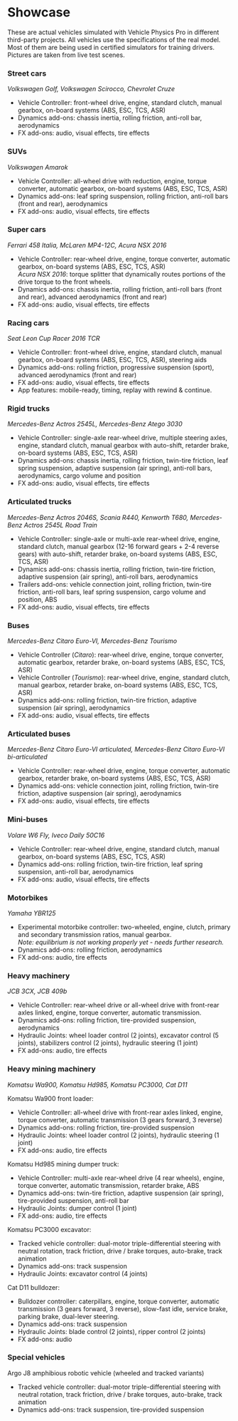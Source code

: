 # Showcase

These are actual vehicles simulated with Vehicle Physics Pro in different third-party projects.
All vehicles use the specifications of the real model. Most of them are being used in certified
simulators for training drivers. Pictures are taken from live test scenes.

### Street cars

_Volkswagen Golf, Volkswagen Scirocco, Chevrolet Cruze_

<div class="imagegallery" sm="1" md="2" lg="3" style="display:none">
	<img class="clickview" src="/img/showcase/volkswagen-golf.jpg" alt="Volkswagen Golf">
	<img class="clickview" src="/img/showcase/volkswagen-scirocco.jpg" alt="Volkswagen Scirocco">
	<img class="clickview" src="/img/showcase/chevrolet-cruze.jpg" alt="Chevrolet Cruze">
</div>

- Vehicle Controller: front-wheel drive, engine, standard clutch, manual gearbox, on-board systems (ABS, ESC, TCS, ASR)
- Dynamics add-ons: chassis inertia, rolling friction, anti-roll bar, aerodynamics
- FX add-ons: audio, visual effects, tire effects

### SUVs

_Volkswagen Amarok_

<div class="imagegallery" sm="1" md="2" lg="2" style="display:none">
	<img class="clickview" src="/img/showcase/volkswagen-amarok-02.jpg" alt="Volkswagen Amarok">
</div>

- Vehicle Controller: all-wheel drive with reduction, engine, torque converter, automatic gearbox, on-board systems (ABS, ESC, TCS, ASR)
- Dynamics add-ons: leaf spring suspension, rolling friction, anti-roll bars (front and rear), aerodynamics
- FX add-ons: audio, visual effects, tire effects

### Super cars

_Ferrari 458 Italia, McLaren MP4-12C, Acura NSX 2016_

<div class="imagegallery" sm="1" md="2" lg="3" style="display:none">
	<img class="clickview" src="/img/showcase/ferrari-458-italia.jpg" alt="Ferrari 458 Italia">
	<img class="clickview" src="/img/showcase/mclaren-mp4-12c-02.jpg" alt="McLaren MP4-12C">
	<img class="clickview" src="/img/showcase/acura-nsx-2016.jpg" alt="Acura NSX 2016">
</div>

- Vehicle Controller: rear-wheel drive, engine, torque converter, automatic gearbox, on-board systems (ABS, ESC, TCS, ASR)<br>
_Acura NSX 2016_: torque splitter that dynamically routes portions of the drive torque to the front wheels.
- Dynamics add-ons: chassis inertia, rolling friction, anti-roll bars (front and rear), advanced aerodynamics (front and rear)
- FX add-ons: audio, visual effects, tire effects

### Racing cars

_Seat Leon Cup Racer 2016 TCR_

<div class="imagegallery" sm="1" md="2" lg="2" style="display:none">
	<img class="clickview" src="/img/showcase/seat-leon-cup-racer-2016-tcr-01.jpg" alt="Seat Leon Cup Racer 2016 TCR">
</div>

- Vehicle Controller: front-wheel drive, engine, standard clutch, manual gearbox, on-board systems (ABS, ESC, TCS, ASR), steering aids
- Dynamics add-ons: rolling friction, progressive suspension (sport), advanced aerodynamics (front and rear)
- FX add-ons: audio, visual effects, tire effects
- App features: mobile-ready, timing, replay with rewind & continue.

### Rigid trucks

_Mercedes-Benz Actros 2545L, Mercedes-Benz Atego 3030_

<div class="imagegallery" sm="1" md="2" lg="2" style="display:none">
	<img class="clickview" src="/img/showcase/mercedes-benz-actros-2545l.jpg" alt="Mercedes-Benz Actros 2545L">
	<img class="clickview" src="/img/showcase/mercedes-benz-atego-3030.jpg" alt="Mercedes-Benz Atego 3030">
</div>

- Vehicle Controller: single-axle rear-wheel drive, multiple steering axles, engine, standard clutch, manual gearbox with auto-shift, retarder brake, on-board systems (ABS, ESC, TCS, ASR)
- Dynamics add-ons: chassis inertia, rolling friction, twin-tire friction, leaf spring suspension, adaptive suspension (air spring), anti-roll bars, aerodynamics, cargo volume and position
- FX add-ons: audio, visual effects, tire effects

### Articulated trucks

_Mercedes-Benz Actros 2046S, Scania R440, Kenworth T680, Mercedes-Benz Actros 2545L Road Train_

<div class="imagegallery" sm="1" md="2" lg="2" style="display:none">
	<img class="clickview" src="/img/showcase/mercedes-benz-actros-2046s-01.jpg" alt="Mercedes-Benz Actros 2046S">
	<img class="clickview" src="/img/showcase/scania-r440.jpg" alt="Mercedes-Benz Atego 3030">
	<img class="clickview" src="/img/showcase/kenworth-t680-01.jpg" alt="Mercedes-Benz Atego 3030">
	<img class="clickview" src="/img/showcase/mercedes-benz-actros-2545l-road-train.jpg" alt="Mercedes-Benz Actros 2545L Road Train">
</div>

- Vehicle Controller: single-axle or multi-axle rear-wheel drive, engine, standard clutch, manual gearbox (12-16 forward gears + 2-4 reverse gears) with auto-shift, retarder brake, on-board systems (ABS, ESC, TCS, ASR)
- Dynamics add-ons: chassis inertia, rolling friction, twin-tire friction, adaptive suspension (air spring), anti-roll bars, aerodynamics
- Trailers add-ons: vehicle connection joint, rolling friction, twin-tire friction, anti-roll bars, leaf spring suspension, cargo volume and position, ABS
- FX add-ons: audio, visual effects, tire effects

### Buses

_Mercedes-Benz Citaro Euro-VI, Mercedes-Benz Tourismo_

<div class="imagegallery" sm="1" md="2" lg="2" style="display:none">
	<img class="clickview" src="/img/showcase/mercedes-benz-citaro-euro-vi.jpg" alt="Mercedes-Benz Citaro Euro-VI">
	<img class="clickview" src="/img/showcase/mercedes-benz-tourismo-01.jpg" alt="Mercedes-Benz Tourismo">
</div>

- Vehicle Controller (_Citaro_): rear-wheel drive, engine, torque converter, automatic gearbox, retarder brake, on-board systems (ABS, ESC, TCS, ASR)
- Vehicle Controller (_Tourismo_): rear-wheel drive, engine, standard clutch, manual gearbox, retarder brake, on-board systems (ABS, ESC, TCS, ASR)
- Dynamics add-ons: rolling friction, twin-tire friction, adaptive suspension (air spring), aerodynamics
- FX add-ons: audio, visual effects, tire effects

### Articulated buses

_Mercedes-Benz Citaro Euro-VI articulated, Mercedes-Benz Citaro Euro-VI bi-articulated_

<div class="imagegallery" sm="1" md="2" lg="2" style="display:none">
	<img class="clickview" src="/img/showcase/mercedes-benz-citaro-euro-vi-articulated.jpg" alt="Mercedes-Benz Citaro Euro-VI articulated">
	<img class="clickview" src="/img/showcase/mercedes-benz-citaro-euro-vi-bi-articulated.jpg" alt="Mercedes-Benz Citaro Euro-VI bi-articulated">
</div>

- Vehicle Controller: rear-wheel drive, engine, torque converter, automatic gearbox, retarder brake, on-board systems (ABS, ESC, TCS, ASR)
- Dynamics add-ons: vehicle connection joint, rolling friction, twin-tire friction, adaptive suspension (air spring), aerodynamics
- FX add-ons: audio, visual effects, tire effects

### Mini-buses

_Volare W6 Fly, Iveco Daily 50C16_

<div class="imagegallery" sm="1" md="2" lg="2" style="display:none">
	<img class="clickview" src="/img/showcase/volare-w6-fly.jpg" alt="Volare W6 Fly">
	<img class="clickview" src="/img/showcase/iveco-daily-50c16.jpg" alt="Iveco Daily 50C16">
</div>

- Vehicle Controller: rear-wheel drive, engine, standard clutch, manual gearbox, on-board systems (ABS, ESC, TCS, ASR)
- Dynamics add-ons: rolling friction, twin-tire friction, leaf spring suspension, anti-roll bar, aerodynamics
- FX add-ons: audio, visual effects, tire effects

### Motorbikes

_Yamaha YBR125_

<div class="imagegallery" sm="1" md="2" lg="2" style="display:none">
	<img class="clickview" src="/img/showcase/yamaha-ibr125.jpg" alt="Yamaha YBR125">
</div>

- Experimental motorbike controller: two-wheeled, engine, clutch, primary and secondary transmission ratios, manual gearbox.<br>
_Note: equilibrium is not working properly yet - needs further research._
- Dynamics add-ons: rolling friction, aerodynamics
- FX add-ons: audio, tire effects

### Heavy machinery

_JCB 3CX, JCB 409b_

<div class="imagegallery" sm="1" md="2" lg="2" style="display:none">
	<img class="clickview" src="/img/showcase/jcb-3cx-03.jpg" alt="JCB 3CX">
	<img class="clickview" src="/img/showcase/jcb-409b-02.jpg" alt="JCB 409b">
</div>

- Vehicle Controller: rear-wheel drive or all-wheel drive with front-rear axles linked, engine, torque converter, automatic transmission.
- Dynamics add-ons: rolling friction, tire-provided suspension, aerodynamics
- Hydraulic Joints: wheel loader control (2 joints), excavator control (5 joints), stabilizers control (2 joints), hydraulic steering (1 joint)
- FX add-ons: audio, tire effects

### Heavy mining machinery

_Komatsu Wa900, Komatsu Hd985, Komatsu PC3000, Cat D11_

<div class="imagegallery" sm="1" md="2" lg="2" style="display:none">
	<img class="clickview" src="/img/showcase/komatsu-wa900-02.jpg" alt="Komatsu Wa900">
	<img class="clickview" src="/img/showcase/komatsu-hd985.jpg" alt="Komatsu Hd985">
	<img class="clickview" src="/img/showcase/komatsu-pc3000-03.jpg" alt="Komatsu PC3000">
	<img class="clickview" src="/img/showcase/cat-d11-02.jpg" alt="Cat D11">
</div>

Komatsu Wa900 front loader:

- Vehicle Controller: all-wheel drive with front-rear axles linked, engine, torque converter, automatic transmission (3 gears forward, 3 reverse)
- Dynamics add-ons: rolling friction, tire-provided suspension
- Hydraulic Joints: wheel loader control (2 joints), hydraulic steering (1 joint)
- FX add-ons: audio, tire effects

Komatsu Hd985 mining dumper truck:

- Vehicle Controller: multi-axle rear-wheel drive (4 rear wheels), engine, torque converter, automatic transmission, retarder brake, ABS
- Dynamics add-ons: twin-tire friction, adaptive suspension (air spring), tire-provided suspension, anti-roll bar
- Hydraulic Joints: dumper control (1 joint)
- FX add-ons: audio, tire effects

Komatsu PC3000 excavator:

- Tracked vehicle controller: dual-motor triple-differential steering with neutral rotation, track friction, drive / brake torques, auto-brake, track animation
- Dynamics add-ons: track suspension
- Hydraulic Joints: excavator control (4 joints)

Cat D11 bulldozer:

- Bulldozer controller: caterpillars, engine, torque converter, automatic transmission (3 gears forward, 3 reverse), slow-fast idle, service brake, parking brake, dual-lever steering.
- Dynamics add-ons: track suspension
- Hydraulic Joints: blade control (2 joints), ripper control (2 joints)
- FX add-ons: audio

### Special vehicles

Argo J8 amphibious robotic vehicle (wheeled and tracked variants)

<div class="imagegallery" sm="1" md="2" lg="2" style="display:none">
	<img class="clickview" src="/img/showcase/argo-j8-amphibious-robotic-vehicle-tracked-02.jpg" alt="Argo J8 amphibious robotic vehicle with tracks">
	<img class="clickview" src="/img/showcase/argo-j8-amphibious-robotic-vehicle-wheeled-01.jpg" alt="Argo J8 amphibious robotic vehicle">
</div>

- Tracked vehicle controller: dual-motor triple-differential steering with neutral rotation, track friction, drive / brake torques, auto-brake, track animation
- Dynamics add-ons: track suspension, tire-provided suspension
